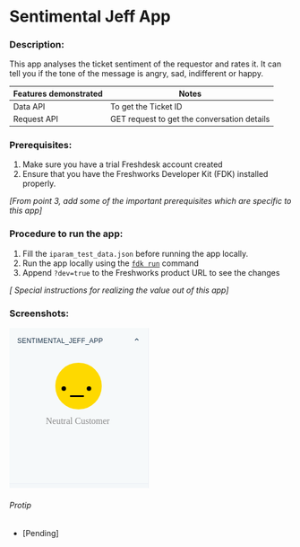# Sentimental Jeff App

### Description:
This app analyses the ticket sentiment of the requestor and rates it. It can tell you if the tone of the message is angry, sad, indifferent or happy.

Features demonstrated | Notes
-------------------- | ------
Data API | To get the Ticket ID
Request API | GET request to get the conversation details


### Prerequisites:
1. Make sure you have a trial Freshdesk account created
2. Ensure that you have the Freshworks Developer Kit (FDK) installed properly.

_[From point 3, add some of the important prerequisites which are specific to this app]_

### Procedure to run the app:
1. Fill the `iparam_test_data.json` before running the app locally.
2. Run the app locally using the [`fdk run`](https://developers.freshchat.com/v2/docs/freshworks-cli/#run) command
3. Append `?dev=true` to the Freshworks product URL to see the changes

_[ Special instructions for realizing the value out of this app]_

### Screenshots:

![](screenshots/appView.png)

###### Protip
- [Pending]
